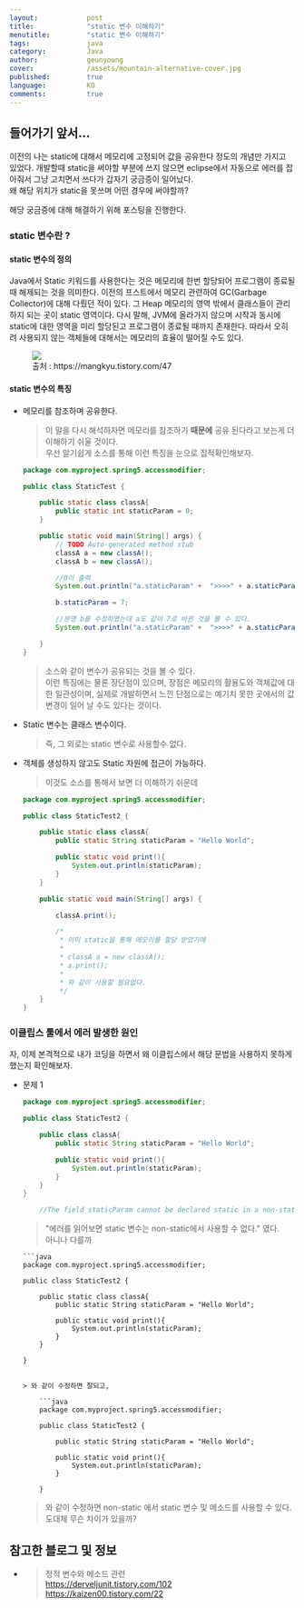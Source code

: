 ```yaml
---
layout:            post
title:             "static 변수 이해하기"
menutitle:         "static 변수 이해하기"
tags:              java
category:          Java
author:            geunyoung
cover:             /assets/mountain-alternative-cover.jpg
published:         true
language:          KO
comments:          true
---
```


## 들어가기 앞서...
  
이전의 나는 static에 대해서 메모리에 고정되어 값을 공유한다 정도의 개념만 가지고 있었다. 개발할때 static을 써야할 부분에 쓰지 않으면 eclipse에서 자동으로 에러를 잡아줘서 그냥 고치면서 쓰다가 갑자기 궁금증이 일어났다.  
왜 해당 위치가 static을 못쓰며 어떤 경우에 써야할까?  
  
해당 궁금증에 대해 해결하기 위해 포스팅을 진행한다.
  
### static 변수란 ?
  
#### static 변수의 정의  
  
 Java에서 Static 키워드를 사용한다는 것은 메모리에 한번 할당되어 프로그램이 종료될 때 해제되는 것을 의미한다. 이전의 프스트에서 메모리 관련하여 GC(Garbage Collector)에 대해 다뤘던 적이 있다. 그 Heap 메모리의 영역 밖에서 클래스들이 관리하지 되는 곳이 static 영역이다. 다시 말해, JVM에 올라가지 않으며 시작과 동시에 static에 대한 영역을 미리 할당된고 프로그램이 종료될 때까지 존재한다. 따라서 오히려 사용되지 않는 객체들에 대해서는 메모리의 효율이 떨어질 수도 있다.
  
<figure>
<img src="{{ "/media/img/Java/static.jpg" | absolute_url }}" />
<figcaption>출처 : https://mangkyu.tistory.com/47 </figcaption>
</figure>
  
#### static 변수의 특징
  
  * 메모리를 참조하며 공유한다.  
    > 이 말을 다시 해석하자면 메모리를 참조하기 **때문에** 공유 된다라고 보는게 더 이해하기 쉬울 것이다.  
    > 우선 알기쉽게 소스를 통해 이런 특징을 눈으로 집적확인해보자.  
    > 
    ```java 
	package com.myproject.spring5.accessmodifier;

	public class StaticTest {

		public static class classA{
			public static int staticParam = 0;
		}

		public static void main(String[] args) {
			// TODO Auto-generated method stub
			classA a = new classA();
			classA b = new classA();

			//0이 출력
			System.out.println("a.staticParam" +  ">>>>" + a.staticParam);

			b.staticParam = 7;

			//분명 b를 수정하였는데 a도 같이 7로 바뀐 것을 볼 수 있다.
			System.out.println("a.staticParam" +  ">>>>" + a.staticParam);

		}
	}
    ```
      
    > 소스와 같이 변수가 공유되는 것을 볼 수 있다.  
    > 이런 특징에는 물론 장단점이 있으며, 장점은 메모리의 활용도와 객체값에 대한 일관성이며, 실제로 개발하면서 느낀 단점으로는 예기치 못한 곳에서의 값 변경이 일어 날 수도 있다는 것이다.  
    
  * Static 변수는 클래스 변수이다.  
    > 즉, 그 외로는 static 변수로 사용할수 없다.  
    
  * 객체를 생성하지 않고도 Static 자원에 접근이 가능하다.  
    > 이것도 소스를 통해서 보면 더 이해하기 쉬운데
    > 
    ```java
	package com.myproject.spring5.accessmodifier;

	public class StaticTest2 {

		public static class classA{
			public static String staticParam = "Hello World";

			public static void print(){
				System.out.println(staticParam);
			}
		}

		public static void main(String[] args) {

			classA.print();

			/*
			 * 이미 static을 통해 메모리를 할당 받았기에
			 * 
			 * classA a = new classA();
			 * a.print();
			 * 
			 * 와 같이 사용할 필요없다.
			 */
		}
	}
    ```
  
  
### 이클립스 툴에서 에러 발생한 원인  
  
자, 이제 본격적으로 내가 코딩을 하면서 왜 이클립스에서 해당 문법을 사용하지 못하게 했는지 확인해보자.
  
  * 문제 1  
    ```java
	package com.myproject.spring5.accessmodifier;

	public class StaticTest2 {
	
		public class classA{
			public static String staticParam = "Hello World";

			public static void print(){
				System.out.println(staticParam);
			}
		}
	}
    
    	//The field staticParam cannot be declared static in a non-static inner type, unless initialized with a constant expression와 같은 에러 발생.
    ```  
    
    > "에러를 읽어보면 static 변수는 non-static에서 사용할 수 없다." 였다.  
    > 아니나 다를까  
    
    	```java
		package com.myproject.spring5.accessmodifier;

		public class StaticTest2 {

			public static class classA{
				public static String staticParam = "Hello World";

				public static void print(){
					System.out.println(staticParam);
				}
			}

		}
	```  
	
    > 와 같이 수정하면 잘되고,  
    
    	```java
		package com.myproject.spring5.accessmodifier;

		public class StaticTest2 {

			public static String staticParam = "Hello World";

			public static void print(){
				System.out.println(staticParam);
			}

		}
	```
	
    > 와 같이 수정하면 non-static 에서 static 변수 및 메소드를 사용할 수 있다.  
    > 도대체 무슨 차이가 있을까?  

 


## 참고한 블로그 및 정보

* >정적 변수와 메소드 관련  
https://derveljunit.tistory.com/102  
https://kaizen00.tistory.com/22 
